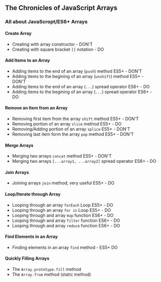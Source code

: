 ## The Chronicles of JavaScript Arrays
### All about JavaScropt/ES6+ Arrays
#### Create Array
 - Creating with array constructor - DON'T
 - Creating with square bracket `[]` notation - DO
#### Add Items to an Array
 - Adding items to the end of an array (`push`) method ES5+ - DON'T
 - Adding items to the begining of an array (`unshift`) method ES5+ - DON'T
 - Adding items to the end of an array (`...`) spread operator ES6+ - DO
 - Adding items to the begining of an array (`...`) spread operator ES6+ - DO
#### Remove an Item from an Array
 - Removing first item from the array `shift` method ES5+ - DON'T
 - Removing portion of an array `slice` method ES5+ - DO
 - Removing/Adding portion of an array `splice` ES5+ - DON'T
 - Removing last item form the array `pop` method ES5+ - DON'T
#### Merge Arrays
 - Merging two arrays `concat` method ES5+ - DON'T
 - Merging two arrays `[...array1, ...array2]` spread operator ES6+ - DO
#### Join Arrays
 - Joining arrays `join` method; very useful ES5+ - DO
#### Loop/Iterate through Array
 - Looping through an array `forEach` Loop ES5+ - DO
 - Looping through an array `for in` Loop ES5+ - DO
 - Looping through and array `map` function ES6+ - DO
 - Looping through and array `filter` function ES6+ - DO
 - Looping through and array `reduce` function ES6+ - DO
#### Find Elements in an Array
 - Finding elements in an array `find` method - ES5+ DO
#### Quickly Filling Arrays 
 - The `Array.prototype.fill` method
 - The `Array.from` method (static method)
